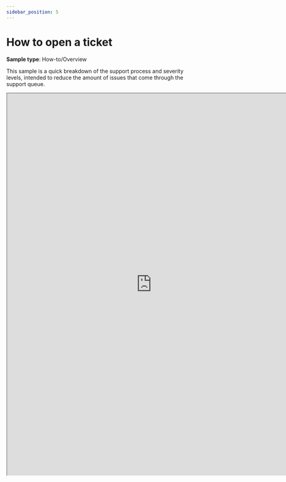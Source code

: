 ```yaml
---
sidebar_position: 5
---
```


# How to open a ticket

**Sample type**: How-to/Overview

This sample is a quick breakdown of the support process and severity levels, intended to reduce the amount of issues that come through the support queue.

<iframe src="https://a69ed096-4228-4a70-a8fb-2e7fcb2392b1.usrfiles.com/ugd/a69ed0_d17eb9f8eec44655a630ed46cc196126.pdf" width="150%" height="1000"></iframe>